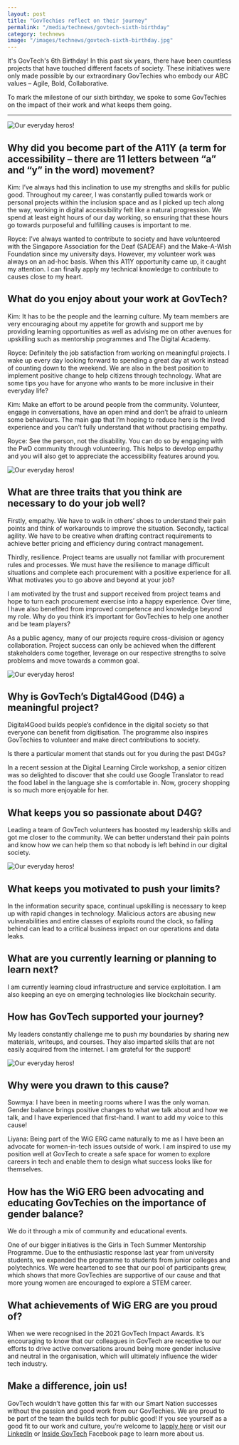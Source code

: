 ```yaml
---
layout: post
title: "GovTechies reflect on their journey"
permalink: "/media/technews/govtech-sixth-birthday"
category: technews
image: "/images/technews/govtech-sixth-birthday.jpg"
---
```


It's GovTech's 6th Birthday! In this past six years, there have been countless projects that have touched different facets of society. These initiatives were only made possible by our extraordinary GovTechies who embody our ABC values – Agile, Bold, Collaborative. 

To mark the milestone of our sixth birthday, we spoke to some GovTechies on the impact of their work and what keeps them going.

---

![Our everyday heros!](/images/technews/POGT-bday-technews-01.png)

## Why did you become part of the A11Y (a term for accessibility – there are 11 letters between “a” and “y” in the word) movement?

Kim: I’ve always had this inclination to use my strengths and skills for public good. Throughout my career, I was constantly pulled towards work or personal projects within the inclusion space and as I picked up tech along the way, working in digital accessibility felt like a natural progression. We spend at least eight hours of our day working, so ensuring that these hours go towards purposeful and fulfilling causes is important to me.
 
Royce: I’ve always wanted to contribute to society and have volunteered with the Singapore Association for the Deaf (SADEAF) and the Make-A-Wish Foundation since my university days. However, my volunteer work was always on an ad-hoc basis. When this A11Y opportunity came up, it caught my attention. I can finally apply my technical knowledge to contribute to causes close to my heart.

## What do you enjoy about your work at GovTech?
 
Kim: It has to be the people and the learning culture. My team members are very encouraging about my appetite for growth and support me by providing learning opportunities as well as advising me on other avenues for upskilling such as mentorship programmes and The Digital Academy.
 
Royce: Definitely the job satisfaction from working on meaningful projects. I wake up every day looking forward to spending a great day at work instead of counting down to the weekend. We are also in the best position to implement positive change to help citizens through technology.
What are some tips you have for anyone who wants to be more inclusive in their everyday life?
 
Kim: Make an effort to be around people from the community. Volunteer, engage in conversations, have an open mind and don’t be afraid to unlearn some behaviours. The main gap that I’m hoping to reduce here is the lived experience and you can’t fully understand that without practising empathy.

Royce: See the person, not the disability. You can do so by engaging with the PwD community through volunteering. This helps to develop empathy and you will also get to appreciate the accessibility features around you.


![Our everyday heros!](/images/technews/POGT-bday-technews-02.png)


## What are three traits that you think are necessary to do your job well?
 
Firstly, empathy. We have to walk in others’ shoes to understand their pain points and think of workarounds to improve the situation. 
Secondly, tactical agility. We have to be creative when drafting contract requirements to achieve better pricing and efficiency during contract management. 

Thirdly, resilience. Project teams are usually not familiar with procurement rules and processes. We must have the resilience to manage difficult situations and complete each procurement with a positive experience for all. 
What motivates you to go above and beyond at your job?
 
I am motivated by the trust and support received from project teams and hope to turn each procurement exercise into a happy experience. Over time, I have also benefited from improved competence and knowledge beyond my role. 
Why do you think it’s important for GovTechies to help one another and be team players?
 
As a public agency, many of our projects require cross-division or agency collaboration. Project success can only be achieved when the different stakeholders come together, leverage on our respective strengths to solve problems and move towards a common goal.


![Our everyday heros!](/images/technews/POGT-bday-technews-04.png)


## Why is GovTech’s Digtal4Good (D4G) a meaningful project?
 
Digital4Good builds people’s confidence in the digital society so that everyone can benefit from digitisation. The programme also inspires GovTechies to volunteer and make direct contributions to society. 
 
Is there a particular moment that stands out for you during the past D4Gs?
 
In a recent session at the Digital Learning Circle workshop, a senior citizen was so delighted to discover that she could use Google Translator to read the food label in the language she is comfortable in. Now, grocery shopping is so much more enjoyable for her.
 
## What keeps you so passionate about D4G?
 
Leading a team of GovTech volunteers has boosted my leadership skills and got me closer to the community. We can better understand their pain points and know how we can help them so that nobody is left behind in our digital society.


![Our everyday heros!](/images/technews/POGT-bday-technews-03.png)

## What keeps you motivated to push your limits?
 
In the information security space, continual upskilling is necessary to keep up with rapid changes in technology. Malicious actors are abusing new vulnerabilities and entire classes of exploits round the clock, so falling behind can lead to a critical business impact on our operations and data leaks.
 
## What are you currently learning or planning to learn next?
 
I am currently learning cloud infrastructure and service exploitation. I am also keeping an eye on emerging technologies like blockchain security.
 
## How has GovTech supported your journey?
 
My leaders constantly challenge me to push my boundaries by sharing new materials, writeups, and courses. They also imparted skills that are not easily acquired from the internet. I am grateful for the support!

![Our everyday heros!](/images/technews/POGT-bday-technews-05.png)

 
## Why were you drawn to this cause?
 
Sowmya: I have been in meeting rooms where I was the only woman. Gender balance brings positive changes to what we talk about and how we talk, and I have experienced that first-hand. I want to add my voice to this cause!
 
Liyana: Being part of the WiG ERG came naturally to me as I have been an advocate for women-in-tech issues outside of work. I am inspired to use my position well at GovTech to create a safe space for women to explore careers in tech and enable them to design what success looks like for themselves.
 
## How has the WiG ERG been advocating and educating GovTechies on the importance of gender balance?
 
We do it through a mix of community and educational events.
 
One of our bigger initiatives is the Girls in Tech Summer Mentorship Programme. Due to the enthusiastic response last year from university students, we expanded the programme to students from junior colleges and polytechnics. We were heartened to see that our pool of participants grew, which shows that more GovTechies are supportive of our cause and that more young women are encouraged to explore a STEM career.
 
## What achievements of WiG ERG are you proud of?
 
When we were recognised in the 2021 GovTech Impact Awards. It’s encouraging to know that our colleagues in GovTech are receptive to our efforts to drive active conversations around being more gender inclusive and neutral in the organisation, which will ultimately influence the wider tech industry. 


## Make a difference, join us! 

GovTech wouldn’t have gotten this far with our Smart Nation successes without the passion and good work from our GovTechies. We are proud to be part of the team the builds tech for public good! If you see yourself as a good fit to our work and culture, you’re welcome to [)apply here](http://go.gov.sg/govtechcareers) or visit our [LinkedIn](http://www.linkedin.com/company/govtech-singapore) or [Inside GovTech](http://www.facebook.com/insidegovtech) Facebook page to learn more about us.  
